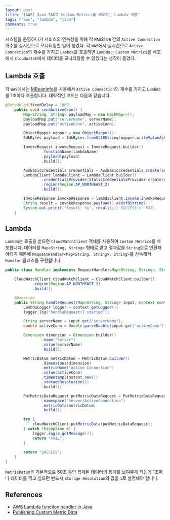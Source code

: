 ```yaml
---
layout: post
title: "[AWS] Java SDK로 Custom Metrics를 배포하는 Lambda 개발"
tags: ["aws", "lambda", "java"]
comments: true
---
```


시스템을 운영하다가 서비스의 연속성을 위해 각 `WAS`와 `DB` 간의 `Active Connection` 개수를 실시간으로 모니터링할 일이 생겼다. 각 `WAS`에서 실시간으로 `Active Connection`의 개수를 가지고 `Lambda`를 호출하면 `Lambda`는 `Custom Metrics`를 배포해서 `CloudWatch`에서 데이터를 모니터링할 수 있겠다는 생각이 들었다.

## Lambda 호출

각 `WAS`에서는 [MBeanInfo](https://docs.oracle.com/javase/8/docs/api/javax/management/MBeanInfo.html)을 사용해서 `Active Connection`의 개수를 가지고 `Lambda`를 1초마다 호출합니다. 대략적인 코드는 다음과 같습니다.

```java
@Scheduled(fixedDelay = 1000)
	public void sendActiveConn() {
		Map<String, String> payloadMap = new HashMap<>();
		payloadMap.put("serverName", serverName);
		payloadMap.put("activeConn", activeConn);

		ObjectMapper mapper = new ObjectMapper();
		SdkBytes payload = SdkBytes.fromUtf8String(mapper.writeValueAsString(payloadMap));

		InvokeRequest invokeRequest = InvokeRequest.builder()
				.functionName(lambdaName)
				.payload(payload)
				.build();

		AwsBasicCredentials credentials = AwsBasicCredentials.create(accessKey, secretKey);
		LambdaClient lambdaClient = LambdaClient.builder()
				.credentialsProvider(StaticCredentialsProvider.create(credentials))
				.region(Region.AP_NORTHEAST_2)
				.build();

		InvokeResponse invokeResponse = lambdaClient.invoke(invokeRequest);
		String result = invokeResponse.payload().asUtf8String();
		System.out.printf("Result: %s", result);// SUCCESS or FAIL
	}
```

## Lambda

`Lambda`는 호출을 받으면 `CloudWatchClient` 객체를 사용하여 `Custom Metrics`를 배포합니다. 데이터를 `Map<String, String>` 형태로 받고 결과값을 `String`으로 반환해야되기 때문에 `RequestHandler<Map<String, String>, String>`를 상속해서 `Handler` 클래스를 구현합니다.

```java
public class Handler implements RequestHandler<Map<String, String>, String> {

    CloudWatchClient cloudWatchClient = CloudWatchClient.builder()
            .region(Region.AP_NORTHEAST_2)
            .build();

    @Override
    public String handleRequest(Map<String, String> input, Context context) {
        LambdaLogger logger = context.getLogger();
        logger.log("handleRequest() started");

        String serverName = input.get("serverName");
        double activeConn = Double.parseDouble(input.get("activeConn"));

        Dimension dimension = Dimension.builder()
                .name("Server")
                .value(serverName)
                .build();

        MetricDatum metricDatum = MetricDatum.builder()
                .dimensions(dimension)
                .metricName("Active Connection")
                .value(activeConn)
                .timestamp(Instant.now())
                .storageResolution(1)
                .build();

        PutMetricDataRequest putMetricDataRequest = PutMetricDataRequest.builder()
                .namespace("Server/ActiveConnection")
                .metricData(metricDatum)
                .build();

        try {
            cloudWatchClient.putMetricData(putMetricDataRequest);
        } catch (Exception e) {
            logger.log(e.getMessage());
            return "FAIL";
        }

        return "SUCCESS";
    }
}
```

`MetricDatum`은 기본적으로 60초 동안 집계된 데이터의 통계를 보여주게 되는데 1초마다 데이터를 찍고 싶으면 반드시 `Storage Resolution`의 값을 `1`로 설정해야 합니다.

## References

-   [AWS Lambda function handler in Java](https://docs.aws.amazon.com/lambda/latest/dg/java-handler.html)
-   [Publishing Custom Metric Data](https://docs.aws.amazon.com/sdk-for-java/v2/developer-guide/examples-cloudwatch-publish-custom-metrics.html)
